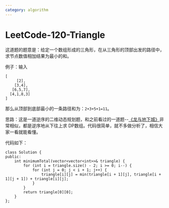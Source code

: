 ```yaml
---
category: algorithm
---
```

# LeetCode-120-Triangle
这道题的题意是：给定一个数组形成的三角形，在从三角形的顶部出发的路径中，求节点数值相加结果为最小的和。

例子：输入

```
[
     [2],
    [3,4],
   [6,5,7],
  [4,1,8,3]
]
```
那么从顶部到底部最小的一条路径和为：`2+3+5+1=11`。

思路：这是一道逆序的二维动态规划题，和之前看过的一道题--[《龙与地下城》](http://blog.csdn.net/yu280265067/article/details/50854944)非常相似，都是逆序地从下往上求 DP数组。代码很简单，就不多做分析了，相信大家一看就能看懂。

代码如下：

```
class Solution {
public:
    int minimumTotal(vector<vector<int>>& triangle) {
        for (int i = triangle.size() - 2; i >= 0; i--) {
            for (int j = 0; j < i + 1; j++) {
                triangle[i][j] = min(triangle[i + 1][j], triangle[i + 1][j + 1]) + triangle[i][j];
            }
        }
        return triangle[0][0];
    }
};
```




